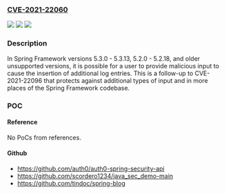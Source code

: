 ### [CVE-2021-22060](https://cve.mitre.org/cgi-bin/cvename.cgi?name=CVE-2021-22060)
![](https://img.shields.io/static/v1?label=Product&message=Spring%20Framework&color=blue)
![](https://img.shields.io/static/v1?label=Version&message=n%2Fa&color=blue)
![](https://img.shields.io/static/v1?label=Vulnerability&message=Malicious%20input%20to%20cause%20the%20insertion%20of%20additional%20log%20entries.&color=brighgreen)

### Description

In Spring Framework versions 5.3.0 - 5.3.13, 5.2.0 - 5.2.18, and older unsupported versions, it is possible for a user to provide malicious input to cause the insertion of additional log entries. This is a follow-up to CVE-2021-22096 that protects against additional types of input and in more places of the Spring Framework codebase.

### POC

#### Reference
No PoCs from references.

#### Github
- https://github.com/auth0/auth0-spring-security-api
- https://github.com/scordero1234/java_sec_demo-main
- https://github.com/tindoc/spring-blog


